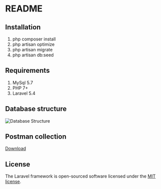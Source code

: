 
# README

## Installation

1. php composer install 
2. php artisan optimize
3. php artisan migrate 
4. php artisan db:seed

## Requirements

1. MySql 5.7 
2. PHP 7+
3. Laravel 5.4

## Database structure

<img src="https://github.com/with-one-wing/product-Restfull-Api/blob/master/shared-files/schema.png" alt="Database Structure"></a>

## Postman collection
<a href="https://github.com/with-one-wing/product-Restfull-Api/blob/master/shared-files/Product.postman_collection.json" download>Download</a>

## License

The Laravel framework is open-sourced software licensed under the [MIT license](http://opensource.org/licenses/MIT).
